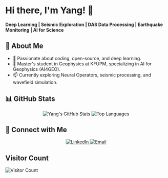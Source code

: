 # Hi there, I'm Yang! 👋  
**Deep Learning | Seismic Exploration | DAS Data Processing | Earthquake Monitoring | AI for Science**  

## 🚀 About Me  
- 🌱 Passionate about coding, open-source, and deep learning.  
- 🔭 Master's student in Geophysics at KFUPM, specializing in AI for Geophysics (AI4GEO).  
- 📫 Currently exploring Neural Operators, seismic processing, and wavefield simulation.  

## 📊 GitHub Stats  
<p align="center">
  <img src="https://github-readme-stats.vercel.app/api?username=cuiyang512&show_icons=true&theme=radical" alt="Yang's GitHub Stats">
  <img src="https://github-readme-stats.vercel.app/api/top-langs/?username=cuiyang512&layout=compact&theme=tokyonight" alt="Top Languages">
</p>  

## 🔗 Connect with Me  
<p align="center">
  <a href="https://www.linkedin.com/in/yang-cui-414aa6321/" target="_blank">
    <img src="https://img.shields.io/badge/LinkedIn-0077B5?style=for-the-badge&logo=linkedin&logoColor=white" alt="LinkedIn">
  </a>
  <a href="mailto:yang.cui512@gmail.com">
    <img src="https://img.shields.io/badge/Email-D14836?style=for-the-badge&logo=gmail&logoColor=white" alt="Email">
  </a>
</p>  

## Visitor Count

![Visitor Count](https://profile-counter.glitch.me/username=cuiyang512/count.svg)
